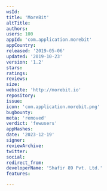 ```yaml
---
wsId: 
title: 'MoreBit'
altTitle: 
authors: 
users: 100
appId: 'com.application.morebit'
appCountry: 
released: '2019-05-06'
updated: '2019-10-23'
version: '1.2'
stars: 
ratings: 
reviews: 
size: 
website: 'http://morebit.io'
repository: 
issue: 
icon: 'com.application.morebit.png'
bugbounty: 
meta: 'removed'
verdict: 'fewusers'
appHashes: 
date: '2023-12-19'
signer: 
reviewArchive: 
twitter: 
social: 
redirect_from: 
developerName: 'Shafir 89 Pvt. Ltd.'
features: 

---
```


